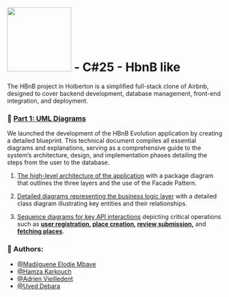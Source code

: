# <img src="https://cdn.prod.website-files.com/6105315644a26f77912a1ada/63eea844ae4e3022154e2878_Holberton-p-800.png" width="150" /> - C#25 - HbnB like
The HBnB project in Holberton is a simplified full-stack clone of Airbnb, designed to cover backend development, database management, front-end integration, and deployment.

### 📘 [Part 1: UML Diagrams](https://github.com/vlldnt/holbertonschool-hbnb/blob/main/part1)
We launched the development of the HBnB Evolution application by creating a detailed blueprint. This technical document compiles all essential diagrams and explanations, serving as a comprehensive guide to the system’s architecture, design, and implementation phases detailing the steps from the user to the database.


1. [The high-level architecture of the application](https://github.com/vlldnt/holbertonschool-hbnb/blob/main/part1/00-architecture_diagram.md) with a package diagram that outlines the three layers and the use of the Facade Pattern.

2. [Detailed diagrams representing the business logic layer](https://github.com/vlldnt/holbertonschool-hbnb/blob/main/part1/01-class_diagram.md) with a detailed class diagram illustrating key entities and their relationships.

3. [Sequence diagrams for key API interactions](https://github.com/vlldnt/holbertonschool-hbnb/blob/main/part1/02-sequence_diagram.md) depicting critical operations such as **[user registration](https://github.com/vlldnt/holbertonschool-hbnb/blob/main/part1/02-detailed_sequence_diagrams/2-user_registration.md), [place creation](https://github.com/vlldnt/holbertonschool-hbnb/blob/main/part1/02-detailed_sequence_diagrams/2-place_creation.md), [review submission](https://github.com/vlldnt/holbertonschool-hbnb/blob/main/part1/02-detailed_sequence_diagrams/2-review_submission.md),**  and **[fetching places](https://github.com/vlldnt/holbertonschool-hbnb/blob/main/part1/02-detailed_sequence_diagrams/2-place_fetching.md)**.


### 👤 Authors:
- [@Madjiguene Elodie Mbaye](https://github.com/Elodie-mbaye)
- [@Hamza Karkouch](https://github.com/SoliraZ)
- [@Adrien Vieilledent](https://github.com/vlldnt)
- [@Uyed Debara](http://github.com)

